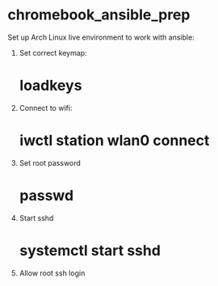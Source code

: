 # chromebook_ansible_prep

Set up Arch Linux live environment to work with ansible:
1. Set correct keymap:
   # loadkeys <keymap>

2. Connect to wifi:
   # iwctl station wlan0 connect <ssid>

3. Set root password
   # passwd

4. Start sshd
   # systemctl start sshd

5. Allow root ssh login
